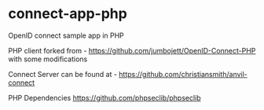 # connect-app-php
OpenID connect sample app in PHP

PHP client forked from - https://github.com/jumbojett/OpenID-Connect-PHP with some modifications

Connect Server can be found at - https://github.com/christiansmith/anvil-connect

PHP Dependencies
https://github.com/phpseclib/phpseclib
